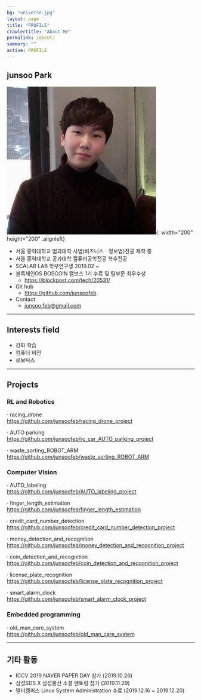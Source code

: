 ```yaml
---
bg: "universe.jpg"
layout: page
title: "PROFILE"
crawlertitle: "About Me"
permalink: /about/
summary: ""
active: PROFILE
---
```


## junsoo Park

![me](https://github.com/junsoofeb/junsoofeb.github.io/raw/master/assets/images/me.png){: width="200" height="200" .alignleft}

  * 서울 홍익대학교 법과대학 사법(비즈니스ㆍ정보법)전공 재학 중  
  * 서울 홍익대학교 공과대학 컴퓨터공학전공 복수전공   
  * SCALAR LAB 학부연구생 2019.02 ~  
  * 블록체인OS BOSCOIN 캠보스 1기 수료 및 팀부문 최우수상   
    + <https://blockpost.com/tech/20531/>   
  * Git hub  
    + <https://github.com/junsoofeb>   
  * Contact  
    + junsoo.feb@gmail.com
  
***
  
## Interests field

  * 강화 학습  
  * 컴퓨터 비전    
  * 로보틱스   
  
***
## Projects


### RL and Robotics
  · racing_drone   
 <https://github.com/junsoofeb/racing_drone_project>
    
  · AUTO parking  
  <https://github.com/junsoofeb/rc_car_AUTO_parking_project>  
      
  · waste_sorting_ROBOT_ARM  
  <https://github.com/junsoofeb/waste_sorting_ROBOT_ARM>  
     
### Computer Vision
  · AUTO_labeling   
  <https://github.com/junsoofeb/AUTO_labeling_project>  
    
  · finger_length_estimation   
  <https://github.com/junsoofeb/finger_length_estimation>
      
  · credit_card_number_detection   
  <https://github.com/junsoofeb/credit_card_number_detection_project>
    
  · money_detection_and_recognition   
  <https://github.com/junsoofeb/money_detection_and_recognition_project>
    
  · coin_detection_and_recognition   
  <https://github.com/junsoofeb/coin_detection_and_recognition_project>
    
  · license_plate_recognition  
  <https://github.com/junsoofeb/license_plate_recognition_project>
    
  · smart_alarm_clock   
  <https://github.com/junsoofeb/smart_alarm_clock_project>
    
  
### Embedded programming
  · old_man_care_system  
  <https://github.com/junsoofeb/old_man_care_system>
    
  
  
***

## 기타 활동

  * ICCV 2019 NAVER PAPER DAY 참가 (2019.10.26)  
  * 삼성SDS X 삼성물산 소셜 멘토링 참가 (2019.11.29)  
  * 멀티캠퍼스 Linux System Administration 수료 (2019.12.16 ~ 2019.12.20)  

